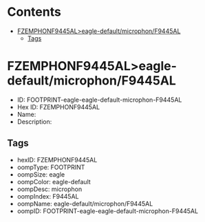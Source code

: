 



Contents
========

* [FZEMPHONF9445AL>eagle-default/microphon/F9445AL](#fzemphonf9445aleagle-defaultmicrophonf9445al)
	* [Tags](#tags)

# FZEMPHONF9445AL>eagle-default/microphon/F9445AL

- ID: FOOTPRINT-eagle-eagle-default-microphon-F9445AL
- Hex ID: FZEMPHONF9445AL
- Name: 
- Description: 

## Tags

- hexID: FZEMPHONF9445AL
- oompType: FOOTPRINT
- oompSize: eagle
- oompColor: eagle-default
- oompDesc: microphon
- oompIndex: F9445AL
- oompName: eagle-default/microphon/F9445AL
- oompID: FOOTPRINT-eagle-eagle-default-microphon-F9445AL
